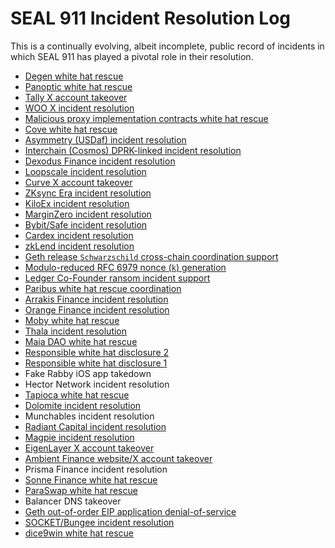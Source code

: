 # SEAL 911 Incident Resolution Log

This is a continually evolving, albeit incomplete, public record of incidents in which SEAL 911 has played a pivotal role in their resolution.

- [Degen white hat rescue](https://x.com/degentokenbase/status/1966420300205089035)
- [Panoptic white hat rescue](https://panoptic.xyz/blog/position-spoofing-post-mortem)
- [Tally X account takeover](https://x.com/tallyxyz/status/1963382589168787750)
- [WOO X incident resolution](https://woox.io/blog/july-24th-security-incident-post-mortem)
- [Malicious proxy implementation contracts white hat rescue](https://x.com/deeberiroz/status/1943041785476894996)
- [Cove white hat rescue](https://mirror.xyz/covefi.eth/hrHACZ8Hk2DD40Naivq1jvNvVIGBlWAFeCOxEXZHF_U)
- [Asymmetry (USDaf) incident resolution](https://medium.com/@asymmetryfin/report-usdaf-oracle-incident-d40feff2ae52)
- [Interchain (Cosmos) DPRK-linked incident resolution](https://www.theblock.co/post/358277/interchain-labs-cosmos-north-korea-actor)
- [Dexodus Finance incident resolution](https://x.com/dexodusfinance/status/1927392460684067031)
- [Loopscale incident resolution](https://blog.loopscale.com/posts/postmortem)
- [Curve X account takeover](https://x.com/CurveFinance/status/1919462291017195827)
- [ZKsync Era incident resolution](https://x.com/TheZKNation/status/1915110305790660939)
- [KiloEx incident resolution](https://x.com/KiloEx_perp/status/1913168299292328115)
- [MarginZero incident resolution](https://hackmd.io/@L-i_kqrDRceFD7vE6458pQ/rJ8Mo5G0Jx)
- [Bybit/Safe incident resolution](https://www.bybit.com/press/post/bybit-releases-api-of-suspicious-wallet-on-black-list-as-part-of-recovery-bounty-program-blt13b3e11d180654f2)
- [Cardex incident resolution](https://x.com/0xCygaar/status/1891948692204368122)
- [zkLend incident resolution](https://drive.google.com/file/d/10i1dh_J89tPPw7KRcmFIVM6iNrJZAyfi/view)
- [Geth release `Schwarzschild` cross-chain coordination support](https://github.com/ethereum/go-ethereum/releases/tag/v1.14.13)
- [Modulo-reduced RFC 6979 nonce (`k`) generation](https://blog.electisec.tech/blogs/2025-01-14-from-failing-test-to-calling-911)
- [Ledger Co-Founder ransom incident support](https://en.thebigwhale.io/article-en/nicolas-bacca-we-have-invented-a-unique-organisational-model-for-intervening-in-cryptocurrency-ransomware)
- [Paribus white hat rescue coordination](https://bitfinding.com/blog/paribus-hack-interception)
- [Arrakis Finance incident resolution](https://x.com/ArrakisFinance/status/1880008260507390121)
- [Orange Finance incident resolution](https://mirror.xyz/0x6FA2aF9a4d6fFe654361F713780963C10412e7c3/gN17YMrLhKKg9YT9a391U74pWr9IhqBUDWUqDyDamjE)
- [Moby white hat rescue](https://medium.com/moby-trade/moby-post-mortem-report-growth-plan-504ad5b0dd35)
- [Thala incident resolution](https://x.com/ThalaLabs/status/1857703541089120541)
- [Maia DAO white hat rescue](https://medium.com/@maiaDAO/post-mortem-sept-2024-05346c69b756)
- [Responsible white hat disclosure 2](https://x.com/hoshiyari420/status/1770819387433377940)
- [Responsible white hat disclosure 1](https://x.com/paladin_marco/status/1717482516578193661)
- Fake Rabby iOS app takedown
- Hector Network incident resolution
- [Tapioca white hat rescue](https://x.com/twMattt/status/1847349557266698321)
- [Dolomite incident resolution](https://x.com/Dolomite_io/status/1773845963058352444)
- Munchables incident resolution
- [Radiant Capital incident resolution](https://x.com/RDNTCapital/status/1847121278974480779)
- [Magpie incident resolution](https://medium.com/@Magpieprotocol/magpie-protocol-smart-contract-vulnerability-post-mortem-f6400db0a25e)
- [EigenLayer X account takeover](https://x.com/eigen_labs/status/1847446321784881239)
- [Ambient Finance website/X account takeover](https://x.com/ambient_finance/status/1846895776116379747)
- Prisma Finance incident resolution
- [Sonne Finance white hat rescue](https://medium.com/@SonneFinance/post-mortem-sonne-finance-exploit-12f3daa82b06)
- [ParaSwap white hat rescue](https://paraswap.medium.com/post-mortem-augustus-v6-vulnerability-of-march-20th-2024-5df663a4bf01)
- Balancer DNS takeover
- [Geth out-of-order EIP application denial-of-service](https://iosiro.com/blog/geth-out-of-order-eip-application-denial-of-service)
- [SOCKET/Bungee incident resolution](https://x.com/SOCKETProtocol/status/1749734794320363802)
- [dice9win white hat rescue](https://www.dlnews.com/articles/defi/seal-911-team-stops-dice9win-exploit-mid-hack)
